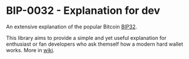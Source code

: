 # BIP-0032 - Explanation for dev
An extensive explanation of the popular Bitcoin [BIP32](https://github.com/bitcoin/bips/blob/master/bip-0032.mediawiki).

This library aims to provide a simple and yet useful explanation for enthusiast or fan developers who ask themself how a modern hard wallet works.
More in [wiki](https://github.com/baam25simo/bip32_4dev/wiki).
